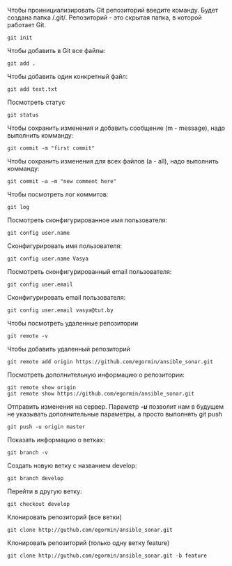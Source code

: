 Чтобы проинициализировать Git репозиторий введите команду. Будет создана папка /.git/. Репозиторий - это скрытая папка, в которой работает Git. 
```
git init
```
Чтобы добавить в Git все файлы:
```
git add .
```
Чтобы добавить один конкретный файл:
```
git add text.txt
```
Посмотреть статус
```
git status
```
Чтобы сохранить изменения и добавить сообщение (m - message), надо выполнить комманду:
```
git commit -m "first commit"
```
Чтобы сохранить изменения для всех файлов (a - all), надо выполнить комманду:
```
git commit –a –m "new comment here"
```
Чтобы посмотреть лог коммитов:
```
git log
```
Посмотреть сконфигурированное имя пользователя:
```
git config user.name
```
Сконфигурировать имя пользователя:
```
git config user.name Vasya
```
Посмотреть сконфигурированный email пользователя:
```
git config user.email
```
Сконфигурировать email пользователя:
```
git config user.email vasya@tut.by
```
Чтобы посмотреть удаленные репозитории
```
git remote -v
```
Чтобы добавить удаленный репозиторий
```
git remote add origin https://github.com/egormin/ansible_sonar.git
```
Посмотреть дополнительную информацию о репозитории:
```
git remote show origin
git remote show https://github.com/egormin/ansible_sonar.git
```
Отправить изменения на сервер. Параметр ***-u*** позволит нам в будущем не указывать дополнительные параметры, а просто выполнять git push
```
git push -u origin master
```
Показать информацию о ветках:
```
git branch -v
```
Создать новую ветку с названием develop:
```
git branch develop
```
Перейти в другую ветку:
```
git checkout develop
```
Клонировать репозиторий (все ветки)
```
git clone http://guthub.com/egormin/ansible_sonar.git 
```
Клонировать репозиторий (только одну ветку feature)
```
git clone http://guthub.com/egormin/ansible_sonar.git -b feature
```
